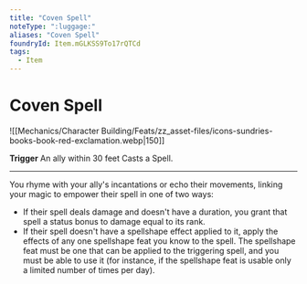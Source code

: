 ```yaml
---
title: "Coven Spell"
noteType: ":luggage:"
aliases: "Coven Spell"
foundryId: Item.mGLKSS9To17rQTCd
tags:
  - Item
---
```


# Coven Spell
![[Mechanics/Character Building/Feats/zz_asset-files/icons-sundries-books-book-red-exclamation.webp|150]]

**Trigger** An ally within 30 feet Casts a Spell.

* * *

You rhyme with your ally's incantations or echo their movements, linking your magic to empower their spell in one of two ways:

*   If their spell deals damage and doesn't have a duration, you grant that spell a status bonus to damage equal to its rank.
*   If their spell doesn't have a spellshape effect applied to it, apply the effects of any one spellshape feat you know to the spell. The spellshape feat must be one that can be applied to the triggering spell, and you must be able to use it (for instance, if the spellshape feat is usable only a limited number of times per day).
